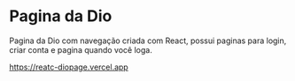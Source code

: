 # Pagina da Dio

Pagina da Dio com navegação criada com React, possui paginas para login, criar conta e pagina quando você loga.

https://reatc-diopage.vercel.app
